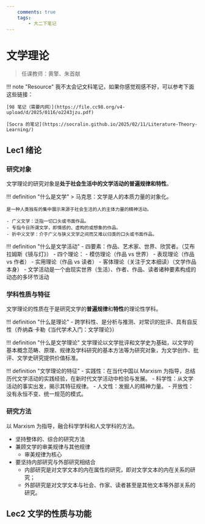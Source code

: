 ```yaml
---
    comments: true 
    tags:
        - 大二下笔记
---
```


# 文学理论

> 任课教师：黄擎、朱首献

!!! note "Resource"
    我不太会记文科笔记，如果你感觉观感不好，可以参考下面这些链接：

    [98 笔记（需要内网）](https://file.cc98.org/v4-upload/d/2025/0116/o2243jzu.pdf)

    [Socra 的笔记](https://socralin.github.io/2025/02/11/Literature-Theory-Learning/)

## Lec1 绪论

### 研究对象

文学理论的研究对象是**处于社会生活中的文学活动的普遍规律和特性**。

!!! definition "什么是文学"
    > 马克思：文学是人的本质力量的对象化。

    是一种人类独有的集中展示来源于社会生活的人的主体力量的精神活动。

    - 广义文学：泛指一切口头或书面作品。
    - 专指今日所谓文学，即情感的、虚构的或想象的作品。
    - 折中义文学：介于广义与狭义文学之间而又难以归类的口头或书面作品。

!!! definition "什么是文学活动"
    - 四要素：作品、艺术家、世界、欣赏者。（艾布拉姆斯《镜与灯》）
    - 四个理论：
        - 模仿理论（作品 vs 世界）
        - 表现理论（作品 vs 作者）
        - 实用理论（作品 vs 读者）
        - 客体理论（关注于文本细读）（文学作品本身）
    - 文学活动是一个由现实世界（生活）、作者、作品、读者诸种要素构成的动态的多环节活动

### 学科性质与特征

文学理论的性质在于是研究文学的**普遍规律**和**特性**的理论性学科。

!!! definition "什么是理论"
    - 跨学科性、是分析与推测、对常识的批评、具有自反性（乔纳森·卡勒《当代学术入门：文学理论》）

!!! definition "什么是文学理论"
    文学理论以文学批评和文学史为基础，以文学的基本概念范畴、原理、规律及学科研究的基本方法等为研究对象，为文学创作、批评、文学史研究提供价值标准。

!!! definition "文学理论的特征"
    - 实践性：在当代中国以 Marxism 为指导，总结历代文学活动的实践经验，在新时代文学活动中检验与发展。
    - 科学性：从文学活动的事实出发，揭示其特征规律。
    - 人文性：发掘人的精神力量。
    - 开放性：没有永恒不变、统一规范的模式。

### 研究方法

以 Marxism 为指导，融合科学学科和人文学科的方法。

- 坚持整体的、综合的研究方法
- 兼顾文学的审美规律与其他规律
    - 审美规律为核心
- 要坚持内部研究与外部研究相结合
    - 内部研究是对文学文本的内在属性的研究，即对文学文本的内在关系的研究；
    - 外部研究是对文学文本与社会、作家、读者甚至是其他文本等外部关系的研究。


## Lec2 文学的性质与功能